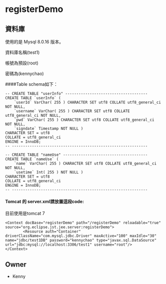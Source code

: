 # registerDemo



## 資料庫
使用的是 Mysql 8.0.16 版本。

資料庫名稱(test1)

帳號為預設(root)

密碼為(kennychao)

####Table schema如下：

```
-- CREATE TABLE "userInfo" -------------------------------------
CREATE TABLE `userInfo` ( 
	`userId` VarChar( 255 ) CHARACTER SET utf8 COLLATE utf8_general_ci NOT NULL,
	`username` VarChar( 255 ) CHARACTER SET utf8 COLLATE utf8_general_ci NOT NULL,
	`pwd` VarChar( 255 ) CHARACTER SET utf8 COLLATE utf8_general_ci NOT NULL,
	`signdate` Timestamp NOT NULL )
CHARACTER SET = utf8
COLLATE = utf8_general_ci
ENGINE = InnoDB;
-- -------------------------------------------------------------
```

```
-- CREATE TABLE "nameUse" --------------------------------------
CREATE TABLE `nameUse` ( 
	`name` VarChar( 255 ) CHARACTER SET utf8 COLLATE utf8_general_ci NOT NULL,
	`usetime` Int( 255 ) NOT NULL )
CHARACTER SET = utf8
COLLATE = utf8_general_ci
ENGINE = InnoDB;
-- -------------------------------------------------------------
```


#### Tomcat 的 server.xml請放置這段code:
目前使用是tomcat 7

```
<Context docBase="registerDemo" path="/registerDemo" reloadable="true" source="org.eclipse.jst.jee.server:registerDemo">
      	<Resource auth="Container" driverClassName="com.mysql.jdbc.Driver" maxActive="100" maxIdle="30" name="jdbc/test1DB" password="kennychao" type="javax.sql.DataSource" url="jdbc:mysql://localhost:3306/test1" username="root"/>
</Context>
```



## Owner

- Kenny

